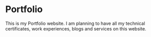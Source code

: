 # Portfolio

This is my Portfolio website. I am planning to have all my technical certificates, work experiences, blogs and services on this website.
